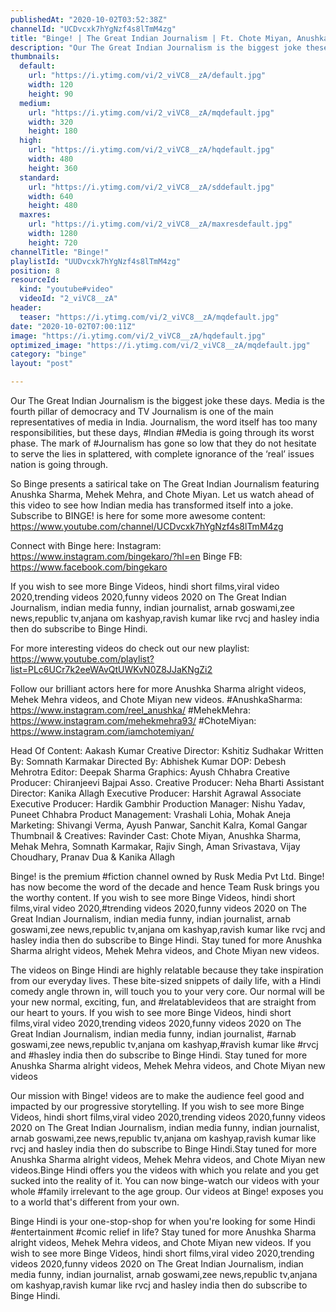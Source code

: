 ```yaml
---
publishedAt: "2020-10-02T03:52:38Z"
channelId: "UCDvcxk7hYgNzf4s8lTmM4zg"
title: "Binge! | The Great Indian Journalism | Ft. Chote Miyan, Anushka Sharma & Mehek Mehra"
description: "Our The Great Indian Journalism is the biggest joke these days. Media is the fourth pillar of democracy and TV Journalism is one of the main representatives of media in India. Journalism, the word itself has too many responsibilities, but these days, #Indian #Media is going through its worst phase. The mark of #Journalism has gone so low that they do not hesitate to serve the lies in splattered, with complete ignorance of the ‘real’ issues nation is going through.\n\nSo Binge presents a satirical take on The Great Indian Journalism featuring Anushka Sharma, Mehek Mehra, and Chote Miyan. Let us watch ahead of this video to see how Indian media has transformed itself into a joke. Subscribe to BINGE! is here for some more awesome content:  https://www.youtube.com/channel/UCDvcxk7hYgNzf4s8lTmM4zg\n\nConnect with Binge here:\nInstagram: https://www.instagram.com/bingekaro/?hl=en\nBinge FB: https://www.facebook.com/bingekaro\n\nIf you wish to see more Binge Videos, hindi short films,viral video 2020,trending videos 2020,funny videos 2020  on The Great Indian Journalism, indian media funny, indian journalist, arnab goswami,zee news,republic tv,anjana om kashyap,ravish kumar like rvcj and hasley india then do subscribe to Binge Hindi.\n\nFor more interesting videos do check out our new playlist: https://www.youtube.com/playlist?list=PLc6UCr7k2eeWAvQtUWKvN0Z8JJaKNgZi2\n\nFollow our brilliant actors here for more Anushka Sharma alright videos, Mehek Mehra videos, and Chote Miyan new videos.\n#AnushkaSharma: https://www.instagram.com/reel_anushka/\n#MehekMehra: https://www.instagram.com/mehekmehra93/\n#ChoteMiyan: https://www.instagram.com/iamchotemiyan/\n\nHead Of Content: Aakash Kumar\nCreative Director: Kshitiz Sudhakar\nWritten By: Somnath Karmakar\nDirected By: Abhishek Kumar\nDOP: Debesh Mehrotra\nEditor: Deepak Sharma\nGraphics: Ayush Chhabra\nCreative Producer: Chiranjeevi Bajpai\nAsso. Creative Producer: Neha Bharti\nAssistant Director: Kanika Allagh\nExecutive Producer: Harshit Agrawal\nAssociate Executive Producer: Hardik Gambhir\nProduction Manager: Nishu Yadav, Puneet Chhabra\nProduct Management: Vrashali Lohia, Mohak Aneja\nMarketing: Shivangi Verma, Ayush Panwar, Sanchit Kalra, Komal Gangar\nThumbnail & Creatives: Ravinder\nCast: Chote Miyan, Anushka Sharma, Mehak Mehra, Somnath Karmakar, Rajiv Singh, Aman Srivastava, Vijay Choudhary, Pranav Dua & Kanika Allagh\n\nBinge! is the premium #fiction channel owned by Rusk Media Pvt Ltd. Binge! has now become the word of the decade and hence Team Rusk brings you the worthy content. If you wish to see more Binge Videos, hindi short films,viral video 2020,#trending videos 2020,funny videos 2020  on The Great Indian Journalism, indian media funny, indian journalist, arnab goswami,zee news,republic tv,anjana om kashyap,ravish kumar like rvcj and hasley india then do subscribe to Binge Hindi. Stay tuned for more Anushka Sharma alright videos, Mehek Mehra videos, and Chote Miyan new videos.\n\nThe videos on Binge Hindi are highly relatable because they take inspiration from our everyday lives. These bite-sized snippets of daily life, with a Hindi comedy angle thrown in, will touch you to your very core. Our normal will be your new normal, exciting, fun, and #relatablevideos that are straight from our heart to yours. If you wish to see more Binge Videos, hindi short films,viral video 2020,trending videos 2020,funny videos 2020  on The Great Indian Journalism, indian media funny, indian journalist, #arnab goswami,zee news,republic tv,anjana om kashyap,#ravish kumar like #rvcj and #hasley india then do subscribe to Binge Hindi. Stay tuned for more Anushka Sharma alright videos, Mehek Mehra videos, and Chote Miyan new videos\n\nOur mission with Binge! videos are to make the audience feel good and impacted by our progressive storytelling. If you wish to see more Binge Videos, hindi short films,viral video 2020,trending videos 2020,funny videos 2020  on The Great Indian Journalism, indian media funny, indian journalist, arnab goswami,zee news,republic tv,anjana om kashyap,ravish kumar like rvcj and hasley india then do subscribe to Binge Hindi.Stay tuned for more Anushka Sharma alright videos, Mehek Mehra videos, and Chote Miyan new videos.Binge Hindi offers you the videos with which you relate and you get sucked into the reality of it. You can now binge-watch our videos with your whole #family irrelevant to the age group. Our videos at Binge! exposes you to a world that's different from your own. \n\nBinge Hindi is your one-stop-shop for when you're looking for some Hindi #entertainment #comic relief in life? Stay tuned for more Anushka Sharma alright videos, Mehek Mehra videos, and Chote Miyan new videos. If you wish to see more Binge Videos, hindi short films,viral video 2020,trending videos 2020,funny videos 2020  on The Great Indian Journalism, indian media funny, indian journalist, arnab goswami,zee news,republic tv,anjana om kashyap,ravish kumar like rvcj and hasley india then do subscribe to Binge Hindi."
thumbnails:
  default:
    url: "https://i.ytimg.com/vi/2_viVC8__zA/default.jpg"
    width: 120
    height: 90
  medium:
    url: "https://i.ytimg.com/vi/2_viVC8__zA/mqdefault.jpg"
    width: 320
    height: 180
  high:
    url: "https://i.ytimg.com/vi/2_viVC8__zA/hqdefault.jpg"
    width: 480
    height: 360
  standard:
    url: "https://i.ytimg.com/vi/2_viVC8__zA/sddefault.jpg"
    width: 640
    height: 480
  maxres:
    url: "https://i.ytimg.com/vi/2_viVC8__zA/maxresdefault.jpg"
    width: 1280
    height: 720
channelTitle: "Binge!"
playlistId: "UUDvcxk7hYgNzf4s8lTmM4zg"
position: 8
resourceId:
  kind: "youtube#video"
  videoId: "2_viVC8__zA"
header:
  teaser: "https://i.ytimg.com/vi/2_viVC8__zA/mqdefault.jpg"
date: "2020-10-02T07:00:11Z"
image: "https://i.ytimg.com/vi/2_viVC8__zA/hqdefault.jpg"
optimized_image: "https://i.ytimg.com/vi/2_viVC8__zA/mqdefault.jpg"
category: "binge"
layout: "post"

---
```

Our The Great Indian Journalism is the biggest joke these days. Media is the fourth pillar of democracy and TV Journalism is one of the main representatives of media in India. Journalism, the word itself has too many responsibilities, but these days, #Indian #Media is going through its worst phase. The mark of #Journalism has gone so low that they do not hesitate to serve the lies in splattered, with complete ignorance of the ‘real’ issues nation is going through.

So Binge presents a satirical take on The Great Indian Journalism featuring Anushka Sharma, Mehek Mehra, and Chote Miyan. Let us watch ahead of this video to see how Indian media has transformed itself into a joke. Subscribe to BINGE! is here for some more awesome content:  https://www.youtube.com/channel/UCDvcxk7hYgNzf4s8lTmM4zg

Connect with Binge here:
Instagram: https://www.instagram.com/bingekaro/?hl=en
Binge FB: https://www.facebook.com/bingekaro

If you wish to see more Binge Videos, hindi short films,viral video 2020,trending videos 2020,funny videos 2020  on The Great Indian Journalism, indian media funny, indian journalist, arnab goswami,zee news,republic tv,anjana om kashyap,ravish kumar like rvcj and hasley india then do subscribe to Binge Hindi.

For more interesting videos do check out our new playlist: https://www.youtube.com/playlist?list=PLc6UCr7k2eeWAvQtUWKvN0Z8JJaKNgZi2

Follow our brilliant actors here for more Anushka Sharma alright videos, Mehek Mehra videos, and Chote Miyan new videos.
#AnushkaSharma: https://www.instagram.com/reel_anushka/
#MehekMehra: https://www.instagram.com/mehekmehra93/
#ChoteMiyan: https://www.instagram.com/iamchotemiyan/

Head Of Content: Aakash Kumar
Creative Director: Kshitiz Sudhakar
Written By: Somnath Karmakar
Directed By: Abhishek Kumar
DOP: Debesh Mehrotra
Editor: Deepak Sharma
Graphics: Ayush Chhabra
Creative Producer: Chiranjeevi Bajpai
Asso. Creative Producer: Neha Bharti
Assistant Director: Kanika Allagh
Executive Producer: Harshit Agrawal
Associate Executive Producer: Hardik Gambhir
Production Manager: Nishu Yadav, Puneet Chhabra
Product Management: Vrashali Lohia, Mohak Aneja
Marketing: Shivangi Verma, Ayush Panwar, Sanchit Kalra, Komal Gangar
Thumbnail & Creatives: Ravinder
Cast: Chote Miyan, Anushka Sharma, Mehak Mehra, Somnath Karmakar, Rajiv Singh, Aman Srivastava, Vijay Choudhary, Pranav Dua & Kanika Allagh

Binge! is the premium #fiction channel owned by Rusk Media Pvt Ltd. Binge! has now become the word of the decade and hence Team Rusk brings you the worthy content. If you wish to see more Binge Videos, hindi short films,viral video 2020,#trending videos 2020,funny videos 2020  on The Great Indian Journalism, indian media funny, indian journalist, arnab goswami,zee news,republic tv,anjana om kashyap,ravish kumar like rvcj and hasley india then do subscribe to Binge Hindi. Stay tuned for more Anushka Sharma alright videos, Mehek Mehra videos, and Chote Miyan new videos.

The videos on Binge Hindi are highly relatable because they take inspiration from our everyday lives. These bite-sized snippets of daily life, with a Hindi comedy angle thrown in, will touch you to your very core. Our normal will be your new normal, exciting, fun, and #relatablevideos that are straight from our heart to yours. If you wish to see more Binge Videos, hindi short films,viral video 2020,trending videos 2020,funny videos 2020  on The Great Indian Journalism, indian media funny, indian journalist, #arnab goswami,zee news,republic tv,anjana om kashyap,#ravish kumar like #rvcj and #hasley india then do subscribe to Binge Hindi. Stay tuned for more Anushka Sharma alright videos, Mehek Mehra videos, and Chote Miyan new videos

Our mission with Binge! videos are to make the audience feel good and impacted by our progressive storytelling. If you wish to see more Binge Videos, hindi short films,viral video 2020,trending videos 2020,funny videos 2020  on The Great Indian Journalism, indian media funny, indian journalist, arnab goswami,zee news,republic tv,anjana om kashyap,ravish kumar like rvcj and hasley india then do subscribe to Binge Hindi.Stay tuned for more Anushka Sharma alright videos, Mehek Mehra videos, and Chote Miyan new videos.Binge Hindi offers you the videos with which you relate and you get sucked into the reality of it. You can now binge-watch our videos with your whole #family irrelevant to the age group. Our videos at Binge! exposes you to a world that's different from your own. 

Binge Hindi is your one-stop-shop for when you're looking for some Hindi #entertainment #comic relief in life? Stay tuned for more Anushka Sharma alright videos, Mehek Mehra videos, and Chote Miyan new videos. If you wish to see more Binge Videos, hindi short films,viral video 2020,trending videos 2020,funny videos 2020  on The Great Indian Journalism, indian media funny, indian journalist, arnab goswami,zee news,republic tv,anjana om kashyap,ravish kumar like rvcj and hasley india then do subscribe to Binge Hindi.